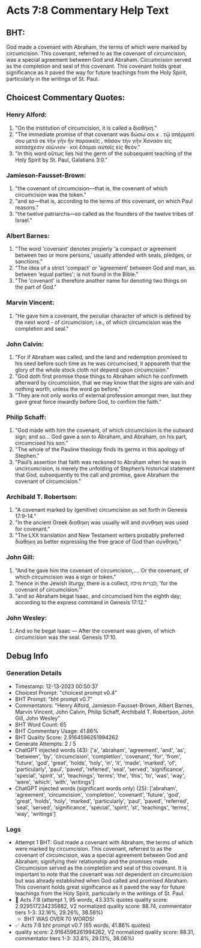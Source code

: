 # Acts 7:8 Commentary Help Text

## BHT:
God made a covenant with Abraham, the terms of which were marked by circumcision. This covenant, referred to as the covenant of circumcision, was a special agreement between God and Abraham. Circumcision served as the completion and seal of this covenant. This covenant holds great significance as it paved the way for future teachings from the Holy Spirit, particularly in the writings of St. Paul.

## Choicest Commentary Quotes:
### Henry Alford:
1. "On the institution of circumcision, it is called a διαθήκη."
2. "The immediate promise of that covenant was δώσω σοι κ . τῷ σπέρματί σου μετά σε τὴν γῆν ἣν παροικεῖς , πᾶσαν τὴν γῆν Χαναὰν εἰς κατάσχεσιν αἰώνιον · καὶ ἔσομαι αὐτοῖς εἰς θεόν."
3. "In this word οὕτως lies hid the germ of the subsequent teaching of the Holy Spirit by St. Paul, Galatians 3:0."

### Jamieson-Fausset-Brown:
1. "the covenant of circumcision—that is, the covenant of which circumcision was the token." 
2. "and so—that is, according to the terms of this covenant, on which Paul reasons."
3. "the twelve patriarchs—so called as the founders of the twelve tribes of Israel."

### Albert Barnes:
1. "The word 'covenant' denotes properly 'a compact or agreement between two or more persons,' usually attended with seals, pledges, or sanctions."
2. "The idea of a strict 'compact' or 'agreement' between God and man, as between 'equal parties'; is not found in the Bible."
3. "The 'covenant' is therefore another name for denoting two things on the part of God."

### Marvin Vincent:
1. "He gave him a covenant, the peculiar character of which is defined by the next word - of circumcision; i.e., of which circumcision was the completion and seal."


### John Calvin:
1. "For if Abraham was called, and the land and redemption promised to his seed before such time as he was circumcised, it appeareth that the glory of the whole stock cloth not depend upon circumcision."
2. "God doth first promise those things to Abraham which he confirmeth afterward by circumcision, that we may know that the signs are vain and nothing worth, unless the word go before."
3. "They are not only works of external profession amongst men, but they gave great force inwardly before God, to confirm the faith."

### Philip Schaff:
1. "God made with him the covenant, of which circumcision is the outward sign; and so... God gave a son to Abraham, and Abraham, on his part, circumcised his son."
2. "The whole of the Pauline theology finds its germs in this apology of Stephen."
3. "Paul’s assertion that faith was reckoned to Abraham when he was in uncircumcision, is merely the unfolding of Stephen’s historical statement that God, subsequently to the call and promise, gave Abraham the covenant of circumcision."

### Archibald T. Robertson:
1. "A covenant marked by (genitive) circumcision as set forth in Genesis 17:9-14." 
2. "In the ancient Greek διαθηκη was usually will and συνθηκη was used for covenant."
3. "The LXX translation and New Testament writers probably preferred διαθηκη as better expressing the free grace of God than συνθηκη."

### John Gill:
1. "And he gave him the covenant of circumcision,.... Or the covenant, of which circumcision was a sign or token." 
2. "hence in the Jewish liturgy, there is a collect, לברית מילה, 'for the covenant of circumcision.'" 
3. "and so Abraham begat Isaac, and circumcised him the eighth day; according to the express command in Genesis 17:12."

### John Wesley:
1. And so he begat Isaac — After the covenant was given, of which circumcision was the seal. Genesis 17:10.



## Debug Info
### Generation Details
- Timestamp: 12-13-2023 00:50:37
- Choicest Prompt: "choicest prompt v0.4"
- BHT Prompt: "bht prompt v0.7"
- Commentators: "Henry Alford, Jamieson-Fausset-Brown, Albert Barnes, Marvin Vincent, John Calvin, Philip Schaff, Archibald T. Robertson, John Gill, John Wesley"
- BHT Word Count: 65
- BHT Commentary Usage: 41.86%
- BHT Quality Score: 2.9164596261994262
- Generate Attempts: 2 / 5
- ChatGPT injected words (43):
	['a', 'abraham', 'agreement', 'and', 'as', 'between', 'by', 'circumcision', 'completion', 'covenant', 'for', 'from', 'future', 'god', 'great', 'holds', 'holy', 'in', 'it', 'made', 'marked', 'of', 'particularly', 'paul', 'paved', 'referred', 'seal', 'served', 'significance', 'special', 'spirit', 'st', 'teachings', 'terms', 'the', 'this', 'to', 'was', 'way', 'were', 'which', 'with', 'writings']
- ChatGPT injected words (significant words only) (25):
	['abraham', 'agreement', 'circumcision', 'completion', 'covenant', 'future', 'god', 'great', 'holds', 'holy', 'marked', 'particularly', 'paul', 'paved', 'referred', 'seal', 'served', 'significance', 'special', 'spirit', 'st', 'teachings', 'terms', 'way', 'writings']

### Logs
- Attempt 1 BHT: God made a covenant with Abraham, the terms of which were marked by circumcision. This covenant, referred to as the covenant of circumcision, was a special agreement between God and Abraham, signifying their relationship and the promises made. Circumcision served as the completion and seal of this covenant. It is important to note that the covenant was not dependent on circumcision but was already established when God called and promised Abraham. This covenant holds great significance as it paved the way for future teachings from the Holy Spirit, particularly in the writings of St. Paul.
- 🔄 Acts 7:8 (attempt 1, 95 words, 43.33% quotes quality score: 2.929517234235882, V2 normalized quality score: 88.74, commentator tiers 1-3: 32.16%, 29.26%, 38.58%) 
	- BHT WAS OVER 70 WORDS!
- ✅ Acts 7:8 bht prompt v0.7 (65 words, 41.86% quotes)
- quality score: 2.9164596261994262, V2 normalized quality score: 88.31, commentator tiers 1-3: 32.8%, 29.13%, 38.06%)